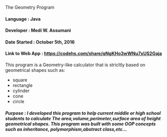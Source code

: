 The Geometry Program
#### Language : Java
#### Developer : Medi W. Assumani
#### Date Started : October 5th, 2016
#### Link to Web App : https://codehs.com/share/qNgKHo3wWNu7xUS2Gaja

    
This program is a Geometry-like calculator that is stricltly based on geometrical shapes such as: 

* square
* rectangle
* cylinder
* cone
* circle


##### Purpose : I developed this program to help current middle or high school students to calculate The area,volume,perimeter,surface area of height geometrical shapes. This program was built with some OOP concepts such as inheritance, polymorphism,abstract class,etc...
